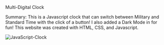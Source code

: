 Multi-Digital Clock

Summary: This is a Javascript clock that can switch between Military and Standard Time with the click of a button! I also added a Dark Mode in for fun! This website was created with HTML, CSS, and Javascript.

![JavaScript-Clock](https://user-images.githubusercontent.com/97071278/210927246-8d4e5521-00d6-411a-8781-c04dcaab75ad.png)



